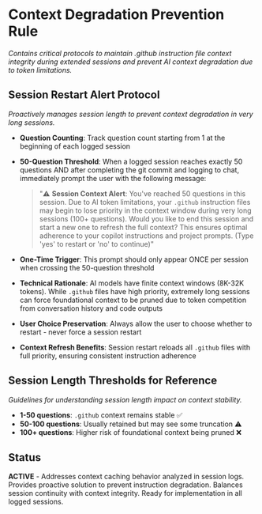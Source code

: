 # Context Degradation Prevention Rule
*Contains critical protocols to maintain .github instruction file context integrity during extended sessions and prevent AI context degradation due to token limitations.*

## Session Restart Alert Protocol
*Proactively manages session length to prevent context degradation in very long sessions.*
- **Question Counting**: Track question count starting from 1 at the beginning of each logged session
- **50-Question Threshold**: When a logged session reaches exactly 50 questions AND after completing the git commit and logging to chat, immediately prompt the user with the following message:
  
  > "⚠️ **Session Context Alert**: You've reached 50 questions in this session. Due to AI token limitations, your `.github` instruction files may begin to lose priority in the context window during very long sessions (100+ questions). Would you like to end this session and start a new one to refresh the full context? This ensures optimal adherence to your copilot instructions and project prompts. (Type 'yes' to restart or 'no' to continue)"

- **One-Time Trigger**: This prompt should only appear ONCE per session when crossing the 50-question threshold
- **Technical Rationale**: AI models have finite context windows (8K-32K tokens). While `.github` files have high priority, extremely long sessions can force foundational context to be pruned due to token competition from conversation history and code outputs
- **User Choice Preservation**: Always allow the user to choose whether to restart - never force a session restart
- **Context Refresh Benefits**: Session restart reloads all `.github` files with full priority, ensuring consistent instruction adherence

## Session Length Thresholds for Reference
*Guidelines for understanding session length impact on context stability.*
- **1-50 questions**: `.github` context remains stable ✅
- **50-100 questions**: Usually retained but may see some truncation ⚠️  
- **100+ questions**: Higher risk of foundational context being pruned ❌

## Status
**ACTIVE** - Addresses context caching behavior analyzed in session logs. Provides proactive solution to prevent instruction degradation. Balances session continuity with context integrity. Ready for implementation in all logged sessions.
